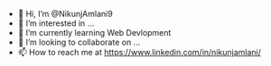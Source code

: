 - 👋 Hi, I’m @NikunjAmlani9
- 👀 I’m interested in ...
- 🌱 I’m currently learning Web Devlopment
- 💞️ I’m looking to collaborate on ...
- 📫 How to reach me at https://www.linkedin.com/in/nikunjamlani/

<!---
NikunjAmlani9/NikunjAmlani9 is a ✨ special ✨ repository because its `README.md` (this file) appears on your GitHub profile.
You can click the Preview link to take a look at your changes.
--->
